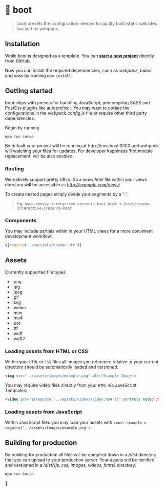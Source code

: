 # 🥾 boot

> boot presets the configuration needed to rapidly build static websites backed by webpack.


## Installation

While boot is designed as a template. You can __[start a new project](https://github.com/convoyinteractive/boot/generate)__ directly from GitHub.

Now you can install the required dependencies, such as *webpack*, *babel* and *sass* by running `npm install`.


## Getting started

boot ships with presets for bundling JavaScript, precompiling SASS and PostCss plugins like autoprefixer. You may want to update the configurations in the *webpack.config.js* file or require other third party dependencies.

Begin by running

```bash
npm run serve
```

By default your project will be running at http://localhost:3000 and webpack will watching your files for updates. For developer happiness 'hot module replacement' will be also enabled.

### Routing

We natively support pretty URLs. So a *news.html* file within your views directory will be accessible as *http://example.com/news/*.

To create nested pages simply divide your segments by a ":".

>Eg. `news:convoy-interactive-presents-boot.html` → `/news/convoy-interactive-presents-boot`

### Components

You may include partials within in your HTML views for a more convinient development workflow:

```js
${require('./partials/header.htm')}
```

## Assets

Currently supported file types:
- .png
- .jpg
- .jpeg
- .gif
- .svg
- .webm
- .mov
- .mp4
- .eot
- .ttf
- .woff
- .woff2

### Loading assets from HTML or CSS

Within your `HTML` or `CSS` files all images you reference relative to your current directory should be automatically loaded and versioned. 

```html
<img src="../assets/images/example.png" alt="Example Image">
```

You may require video files directly from your `HTML` via JavaScript Templates:

```html
<video src="${require('../assets/videos/video.mp4')}" controls muted />
```

### Loading assets from JavaScript

Within JavaScript files you may load your assets with `const example = require('../assets/images/example.png')`.

## Building for production

By building for production all files will be compiled down in a */dist* directory that you can upload to your production server. Your assets will be minified and versioned in a */dist/{js, css, images, videos, fonts}* directory.

```bash
npm run build
```

🎈
